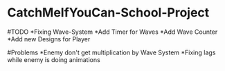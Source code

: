 # CatchMeIfYouCan-School-Project

#TODO
*Fixing Wave-System
*Add Timer for Waves
*Add Wave Counter
*Add new Designs for Player

#Problems
*Enemy don't get multiplication by Wave System
*Fixing lags while enemy is doing animations
